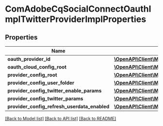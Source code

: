 # ComAdobeCqSocialConnectOauthImplTwitterProviderImplProperties

## Properties
Name | Type | Description | Notes
------------ | ------------- | ------------- | -------------
**oauth_provider_id** | [**\OpenAPI\Client\Model\ConfigNodePropertyString**](ConfigNodePropertyString.md) |  | [optional] 
**oauth_cloud_config_root** | [**\OpenAPI\Client\Model\ConfigNodePropertyString**](ConfigNodePropertyString.md) |  | [optional] 
**provider_config_root** | [**\OpenAPI\Client\Model\ConfigNodePropertyString**](ConfigNodePropertyString.md) |  | [optional] 
**provider_config_user_folder** | [**\OpenAPI\Client\Model\ConfigNodePropertyDropDown**](ConfigNodePropertyDropDown.md) |  | [optional] 
**provider_config_twitter_enable_params** | [**\OpenAPI\Client\Model\ConfigNodePropertyBoolean**](ConfigNodePropertyBoolean.md) |  | [optional] 
**provider_config_twitter_params** | [**\OpenAPI\Client\Model\ConfigNodePropertyArray**](ConfigNodePropertyArray.md) |  | [optional] 
**provider_config_refresh_userdata_enabled** | [**\OpenAPI\Client\Model\ConfigNodePropertyBoolean**](ConfigNodePropertyBoolean.md) |  | [optional] 

[[Back to Model list]](../README.md#documentation-for-models) [[Back to API list]](../README.md#documentation-for-api-endpoints) [[Back to README]](../README.md)



